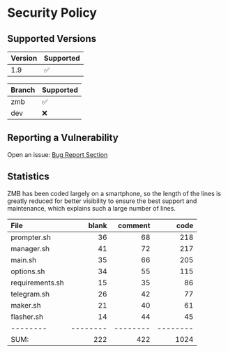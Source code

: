 # Security Policy

## Supported Versions

| Version | Supported          |
| ------- | ------------------ |
| 1.9     | :white_check_mark: |

| Branch | Supported          |
| ------ | ------------------ |
| zmb    | :white_check_mark: |
| dev    | :x:                |

## Reporting a Vulnerability

Open an issue: [Bug Report Section](https://github.com/grm34/ZenMaxBuilder/issues/new/choose)

## Statistics

ZMB has been coded largely on a smartphone, so the length of the lines is greatly reduced for better visibility to ensure the best support and maintenance, which explains such a large number of lines.

| File            |    blank |  comment |     code |
| :-------------- | -------: | -------: | -------: |
| prompter.sh     |       36 |       68 |      218 |
| manager.sh      |       41 |       72 |      217 |
| main.sh         |       35 |       66 |      205 |
| options.sh      |       34 |       55 |      115 |
| requirements.sh |       15 |       35 |       86 |
| telegram.sh     |       26 |       42 |       77 |
| maker.sh        |       21 |       40 |       61 |
| flasher.sh      |       14 |       44 |       45 |
| --------        | -------- | -------- | -------- |
| SUM:            |      222 |      422 |     1024 |
